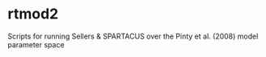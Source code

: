 # rtmod2
Scripts for running Sellers &amp; SPARTACUS over the Pinty et al. (2008) model parameter space
